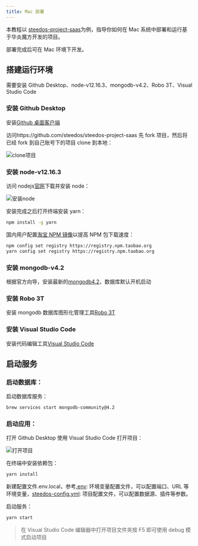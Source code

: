 ```yaml
---
title: Mac 部署
---
```


本教程以 [steedos-project-saas](https://github.com/steedos/steedos-project-saas)为例，指导你如何在 Mac 系统中部署和运行基于华炎魔方开发的项目。

部署完成后可在 Mac 环境下开发。

## 搭建运行环境

需要安装 Github Desktop、node-v12.16.3、mongodb-v4.2、Robo 3T、Visual Studio Code

### 安装 Github Desktop

安装[Github 桌面客户端](https://desktop.github.com/)

访问https://github.com/steedos/steedos-project-saas 先 fork 项目，然后将已经 fork 到自己账号下的项目 clone 到本地：

![clone项目](/assets/windows/clone项目.png)

### 安装 node-v12.16.3

访问 nodejs[官网](https://nodejs.org/en/)下载并安装 node：

![安装node](/assets/windows/安装node.png)

安装完成之后打开终端安装 yarn：

```bash
npm install -g yarn
```

国内用户配置[淘宝 NPM 镜像](https://developer.aliyun.com/mirror/NPM)以提高 NPM 包下载速度：

```bash
npm config set registry https://registry.npm.taobao.org
yarn config set registry https://registry.npm.taobao.org
```

### 安装 mongodb-v4.2

根据官方向导，安装最新的[mongodb4.2](https://docs.mongodb.com/manual/tutorial/install-mongodb-on-os-x/)，数据库默认开机启动

### 安装 Robo 3T

安装 mongodb 数据库图形化管理工具[Robo 3T](https://robomongo.org/)

### 安装 Visual Studio Code

安装代码编辑工具[Visual Studio Code](https://code.visualstudio.com/)

## 启动服务

### 启动数据库：

启动数据库服务：

```bash
brew services start mongodb-community@4.2
```

### 启动应用：

打开 Github Desktop 使用 Visual Studio Code 打开项目：

![打开项目](/assets/windows/打开项目.png)

在终端中安装依赖包：

```bash
yarn install
```

新建配置文件.env.local，参考[.env](env): 环境变量配置文件，可以配置端口、URL 等环境变量，[steedos-config.yml](steedos_config): 项目配置文件，可以配置数据源、插件等参数。

启动服务：

```bash
yarn start
```

> 在 Visual Studio Code 编辑器中打开项目文件夹按 F5 即可使用 debug 模式启动项目
